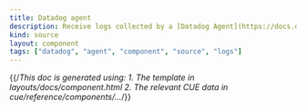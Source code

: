 ```yaml
---
title: Datadog agent
description: Receive logs collected by a [Datadog Agent](https://docs.datadoghq.com/agent)
kind: source
layout: component
tags: ["datadog", "agent", "component", "source", "logs"]
---
```


{{/*This doc is generated using:
     1. The template in layouts/docs/component.html
2. The relevant CUE data in cue/reference/components/...*/}}

